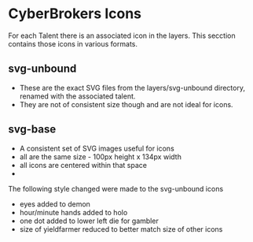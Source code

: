 # CyberBrokers Icons

For each Talent there is an associated icon in the layers.  This secction contains those icons in various formats.

## svg-unbound
- These are the exact SVG files from the layers/svg-unbound directory, renamed with the associated talent.  
- They are not of consistent size though and are not ideal for icons.

## svg-base
- A consistent set of SVG images useful for icons
- all are the same size - 100px height x 134px width
- all icons are centered within that space
- 

The following style changed were made to the svg-unbound icons
- eyes added to demon
- hour/minute hands added to holo
- one dot added to lower left die for gambler
- size of yieldfarmer reduced to better match size of other icons
